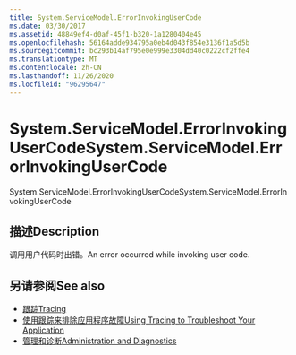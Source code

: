 ```yaml
---
title: System.ServiceModel.ErrorInvokingUserCode
ms.date: 03/30/2017
ms.assetid: 48849ef4-d0af-45f1-b320-1a1280404e45
ms.openlocfilehash: 56164adde934795a0eb4d043f854e3136f1a5d5b
ms.sourcegitcommit: bc293b14af795e0e999e3304dd40c0222cf2ffe4
ms.translationtype: MT
ms.contentlocale: zh-CN
ms.lasthandoff: 11/26/2020
ms.locfileid: "96295647"
---
```

# <a name="systemservicemodelerrorinvokingusercode"></a><span data-ttu-id="938c9-102">System.ServiceModel.ErrorInvokingUserCode</span><span class="sxs-lookup"><span data-stu-id="938c9-102">System.ServiceModel.ErrorInvokingUserCode</span></span>

<span data-ttu-id="938c9-103">System.ServiceModel.ErrorInvokingUserCode</span><span class="sxs-lookup"><span data-stu-id="938c9-103">System.ServiceModel.ErrorInvokingUserCode</span></span>  
  
## <a name="description"></a><span data-ttu-id="938c9-104">描述</span><span class="sxs-lookup"><span data-stu-id="938c9-104">Description</span></span>  

 <span data-ttu-id="938c9-105">调用用户代码时出错。</span><span class="sxs-lookup"><span data-stu-id="938c9-105">An error occurred while invoking user code.</span></span>  
  
## <a name="see-also"></a><span data-ttu-id="938c9-106">另请参阅</span><span class="sxs-lookup"><span data-stu-id="938c9-106">See also</span></span>

- [<span data-ttu-id="938c9-107">跟踪</span><span class="sxs-lookup"><span data-stu-id="938c9-107">Tracing</span></span>](index.md)
- [<span data-ttu-id="938c9-108">使用跟踪来排除应用程序故障</span><span class="sxs-lookup"><span data-stu-id="938c9-108">Using Tracing to Troubleshoot Your Application</span></span>](using-tracing-to-troubleshoot-your-application.md)
- [<span data-ttu-id="938c9-109">管理和诊断</span><span class="sxs-lookup"><span data-stu-id="938c9-109">Administration and Diagnostics</span></span>](../index.md)
